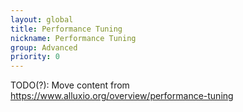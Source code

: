 ```yaml
---
layout: global
title: Performance Tuning
nickname: Performance Tuning
group: Advanced
priority: 0
---
```


TODO(?): Move content from https://www.alluxio.org/overview/performance-tuning
